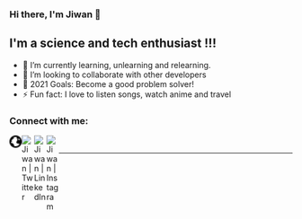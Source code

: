 <!-- ![visitors](https://visitor-badge.glitch.me/badge?page_id=${Jiwan88}.${278383526})
<img height="180em" src="https://github-readme-stats.vercel.app/api?username=Jiwan88&show_icons=true&hide_border=true&&count_private=true&include_all_commits=true" />
 -->
 
 ### Hi there, I'm Jiwan 👋

## I'm a science and tech enthusiast !!!

- 🌱 I’m currently learning, unlearning and relearning.
- 👯 I’m looking to collaborate with other developers
- 🥅 2021 Goals: Become a good problem solver!
- ⚡ Fun fact: I love to listen songs, watch anime and travel

### Connect with me:

[<img align="left" alt="jiwandeuja.com.np" width="22px" src="https://raw.githubusercontent.com/iconic/open-iconic/master/svg/globe.svg" />][website]
[<img align="left" alt="Jiwan | Twitter" width="22px" src="https://cdn.jsdelivr.net/npm/simple-icons@v3/icons/twitter.svg" />][twitter]
[<img align="left" alt="Jiwan | LinkedIn" width="22px" src="https://cdn.jsdelivr.net/npm/simple-icons@v3/icons/linkedin.svg" />][linkedin]
[<img align="left" alt="Jiwan | Instagram" width="22px" src="https://cdn.jsdelivr.net/npm/simple-icons@v3/icons/instagram.svg" />][instagram]

<br />



---
[website]: https://jiwandeuja.com.np
[twitter]: https://twitter.com/deuja_jiwan
[instagram]: https://instagram.com/deuja_jiwan
[linkedin]: https://linkedin.com/in/jiwandeuja
